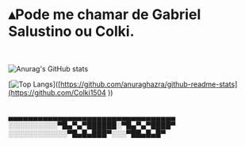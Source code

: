 
<div class= "nome"><h1>▴Pode me chamar de Gabriel Salustino ou Colki. </h1> </div> <br>


![Anurag's GitHub stats](https://github-readme-stats.vercel.app/api?username=Colki1504&show_icons=true&theme=midnight-purple)

[![Top Langs](https://github-readme-stats.vercel.app/api/top-langs/?username=Colki1504&layout=donut )]([https://github.com/anuraghazra/github-readme-stats](https://github.com/Colki1504 ))

<br>
▄▄▄▄▄▄▄▄▄▄▄▄▄▄▄▄▄▄▄▄▄▄▄▄▄▄▄▄▄▄▄▄▄▄<br>
░░░░░░░░░░▀█▄▀▄▀██████░▀█▄▀▄▀████▀<br>
░░░░░░░░░░░░▀█▄█▄███▀░░░▀██▄█▄█▀<br>
